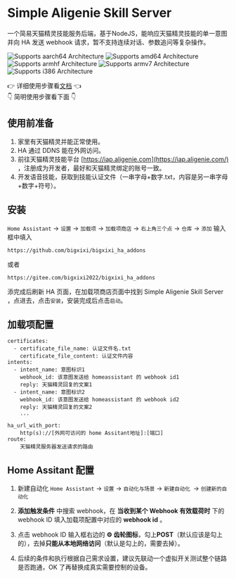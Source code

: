 # Simple Aligenie Skill Server

一个简易天猫精灵技能服务后端，基于NodeJS，能响应天猫精灵技能的单一意图并向 HA 发送 webhook 请求，暂不支持连续对话、参数追问等复杂操作。


![Supports aarch64 Architecture][aarch64-shield] ![Supports amd64 Architecture][amd64-shield] ![Supports armhf Architecture][armhf-shield] ![Supports armv7 Architecture][armv7-shield] ![Supports i386 Architecture][i386-shield]

 👉 详细使用步骤看[文档](https://github.com/bigxixi/bigxixi_ha_addons/blob/main/simple_aligenie_server/DOCS.md) 👈  
 👇 简明使用步骤看下面 👇 

## 使用前准备
1. 家里有天猫精灵并能正常使用。
2. HA 通过 DDNS 能在外网访问。
3. 前往天猫精灵技能平台 [https://iap.aligenie.com](https://iap.aligenie.com/) ，注册成为开发者，最好和天猫精灵绑定的账号一致。
4. 开发语音技能，获取到技能认证文件（一串字母+数字.txt，内容是另一串字母+数字+符号）。


## 安装
`Home Assistant` -> `设置` -> `加载项` -> `加载项商店` -> `右上角三个点` -> `仓库` -> `添加`
输入框中填入 
```
https://github.com/bigxixi/bigxixi_ha_addons  
```
或者   
```
https://gitee.com/bigxixi2022/bigxixi_ha_addons  
```
添完成后刷新 HA 页面，在加载项商店页面中找到 Simple Aligenie Skill Server ，点进去，点击`安装`，安装完成后点击`启动`。

## 加载项配置
```
certificates:
  - certificate_file_name: 认证文件名.txt
    certificate_file_content: 认证文件内容
intents:
  - intent_name: 意图标识1
    webhook_id: 该意图发送给 homeassistant 的 webhook id1
    reply: 天猫精灵回复的文案1
  - intent_name: 意图标识2
    webhook_id: 该意图发送给 homeassistant 的 webhook id2
    reply: 天猫精灵回复的文案2
    ...

ha_url_with_port: 
    http(s)://[外网可访问的 home Assitant地址]:[端口]
route: 
    天猫精灵服务器发送请求的路由
```

## Home Assitant 配置

1. 新建自动化
`Home Assistant` -> `设置` -> `自动化与场景` -> `新建自动化 `-> `创建新的自动化`

2. **添加触发条件**  中搜索 webhook，在 **当收到某个 Webhook 有效载荷时** 下的 webhook ID 填入加载项配置中对应的 **webhook id** 。

3. 点击 webhook ID 输入框右边的 **⚙ 齿轮图标**，勾上**POST**（默认应该是勾上的），去掉**只能从本地网络访问**（默认是勾上的，需要去掉）。

4. 后续的条件和执行根据自己需求设置，建议先联动一个虚拟开关测试整个链路是否跑通，OK 了再替换成真实需要控制的设备。

[aarch64-shield]: https://img.shields.io/badge/aarch64-yes-green.svg
[amd64-shield]: https://img.shields.io/badge/amd64-yes-green.svg
[armhf-shield]: https://img.shields.io/badge/armhf-yes-green.svg
[armv7-shield]: https://img.shields.io/badge/armv7-yes-green.svg
[i386-shield]: https://img.shields.io/badge/i386-yes-green.svg